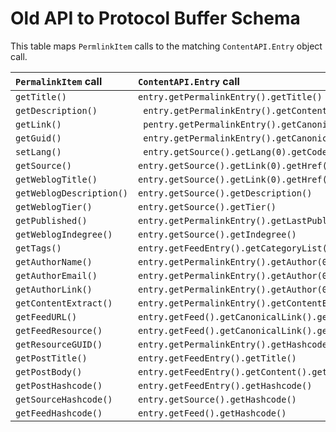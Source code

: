 # Old API to Protocol Buffer Schema #

This table maps ` PermlinkItem ` calls to the matching ` ContentAPI.Entry ` object call.

| **` PermalinkItem ` call** | **` ContentAPI.Entry ` call** |
|:---------------------------|:------------------------------|
| ` getTitle() ` | ` entry.getPermalinkEntry().getTitle() ` |
| ` getDescription() ` | `  entry.getPermalinkEntry().getContent() ` |
| ` getLink() ` | `  pentry.getPermalinkEntry().getCanonicalLink().getHref() ` |
| ` getGuid() ` | `  entry.getPermalinkEntry().getCanonicalLink().getResource() ` |
| ` setLang() ` | `  entry.getSource().getLang(0).getCode() ` |
| ` getSource() ` | ` entry.getSource().getLink(0).getHref() ` |
| ` getWeblogTitle() ` | ` entry.getSource().getLink(0).getHref() ` |
| ` getWeblogDescription() ` | ` entry.getSource().getDescription() ` |
| ` getWeblogTier() ` | ` entry.getSource().getTier() ` |
| ` getPublished() ` | ` entry.getPermalinkEntry().getLastPublished() `  |
| ` getWeblogIndegree() ` | ` entry.getSource().getIndegree() `  |
| ` getTags() ` | ` entry.getFeedEntry().getCategoryList() `  |
| ` getAuthorName() ` | ` entry.getPermalinkEntry().getAuthor(0).getName() `  |
| ` getAuthorEmail() ` | ` entry.getPermalinkEntry().getAuthor(0).getEmail() `  |
| ` getAuthorLink() ` | ` entry.getPermalinkEntry().getAuthor(0).getLink(0).getHref() `  |
| ` getContentExtract() ` | ` entry.getPermalinkEntry().getContentExtract() `  |
| ` getFeedURL() ` | ` entry.getFeed().getCanonicalLink().getHref() `  |
| ` getFeedResource() ` | ` entry.getFeed().getCanonicalLink().getResource() `  |
| ` getResourceGUID() ` | ` entry.getPermalinkEntry().getHashcode() `  |
| ` getPostTitle() ` | ` entry.getFeedEntry().getTitle() `  |
| ` getPostBody() ` | ` entry.getFeedEntry().getContent().getData() `  |
| ` getPostHashcode() ` | ` entry.getFeedEntry().getHashcode() `  |
| ` getSourceHashcode() ` | ` entry.getSource().getHashcode() `  |
| ` getFeedHashcode() ` | ` entry.getFeed().getHashcode() `  |